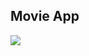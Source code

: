 ## Movie App

<img src="https://ucc3a051f1c851acd628f60bf44b.previews.dropboxusercontent.com/p/thumb/AAdTcqV2UewLb9qjCRySAvWrk6khVJ9ohz5GbvBLC_-kE1nzeXy6h2rQ7mj30931rQVbf0BAXf6doFG0FG-N84rzRVU-2Ki8Ce3uQSBXaeDbG7Io2jfLk6qEVV4TI-CEpcspfIj0dn5JTVfsZXZQaGlLAeEyPzSMVzqn4Gy9BObwfQSivMj-kGgxMIYrLMnlf13M9LgoHIYVh_5ZtOD17LVaIvLPbLOcJrSrR8UMlYkuXMB7uole1Ww91NqY7FOkNS5RtfQAG_q3yb4bGUAaUC-2zFyspYT98dC9jB7RfwVMISLKS_Vhgo7NAQzUUxqpCtPekFnWVXeuvzfPFJiiqA7Rh5XzoMVhQW4oBeMpEq_dhRyl4tdOS9-A81RApEZYdj8/p.jpeg?size=1600x1200&size_mode=3"/>
